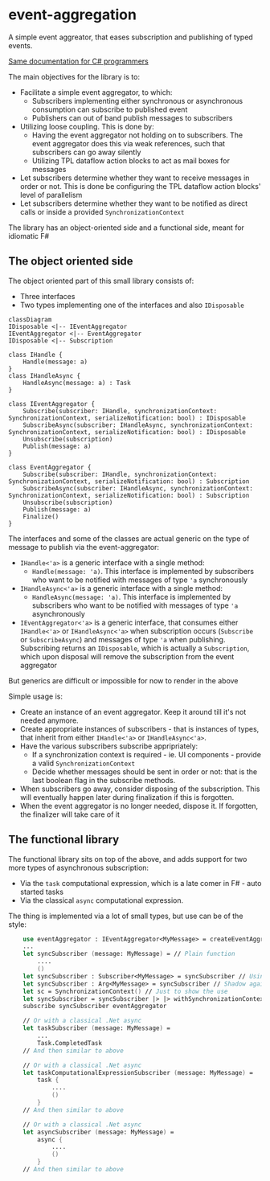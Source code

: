 # event-aggregation

A simple event aggreator, that eases subscription and publishing of typed events. 

[Same documentation for C# programmers](README.CS.md)

The main objectives for the library is to:

* Facilitate a simple event aggregator, to which:
  * Subscribers implementing either synchronous or asynchronous consumption can subscribe to published event
  * Publishers can out of band publish messages to subscribers
* Utilizing loose coupling. This is done by:
  * Having the event aggregator not holding on to subscribers. The event aggregator does this via weak references, such that subscribers can go away silently
  * Utilizing TPL dataflow action blocks to act as mail boxes for messages
* Let subscribers determine whether they want to receive messages in order or not. This is done be configuring the TPL dataflow action blocks' level of parallelism
* Let subscribers determine whether they want to be notified as direct calls or inside a provided ``SynchronizationContext``

The library has an object-oriented side and a functional side, meant for idiomatic F#

## The object oriented side

The object oriented part of this small library consists of:

* Three interfaces
* Two types implementing one of the interfaces and also ``IDisposable``


```mermaid
classDiagram
IDisposable <|-- IEventAggregator
IEventAggregator <|-- EventAggregator
IDisposable <|-- Subscription

class IHandle {
    Handle(message: a)
}
class IHandleAsync {
    HandleAsync(message: a) : Task
}

class IEventAggregator {
    Subscribe(subscriber: IHandle, synchronizationContext: SynchronizationContext, serializeNotification: bool) : IDisposable
    SubscribeAsync(subscriber: IHandleAsync, synchronizationContext: SynchronizationContext, serializeNotification: bool) : IDisposable
    Unsubscribe(subscription)
    Publish(message: a)
}

class EventAggregator {
    Subscribe(subscriber: IHandle, synchronizationContext: SynchronizationContext, serializeNotification: bool) : Subscription
    SubscribeAsync(subscriber: IHandleAsync, synchronizationContext: SynchronizationContext, serializeNotification: bool) : Subscription
    Unsubscribe(subscription)
    Publish(message: a)
    Finalize()
}
```

The interfaces and some of the classes are actual generic on the type of message to publish via the event-aggregator:

* ``IHandle<'a>`` is a generic interface with a single method:
  * ``Handle(message: 'a)``. This interface is implemented by subscribers who want to be notified with messages of type ``'a`` synchronously
* ``IHandleAsync<'a>`` is a generic interface with a single method:
  * ``HandleAsync(message: 'a)``. This interface is implemented by subscribers who want to be notified with messages of type ``'a`` asynchronously
* ``IEventAggregator<'a>`` is a generic interface, that consumes either ``IHandle<'a>`` or ``IHandleAsync<'a>`` when subscription occurs (``Subscribe`` or ``SubscribeAsync``) and messages of type ``'a`` when publishing. Subscribing returns an ``IDisposable``, which is actually a ``Subscription``, which upon disposal will remove the subscription from the event aggregator

But generics are difficult or impossible for now to render in the above

Simple usage is:

* Create an instance of an event aggregator. Keep it around till it's not needed anymore.
* Create appropriate instances of subscribers - that is instances of types, that inherit from either ``IHandle<'a>`` or ``IHandleAsync<'a>``. 
* Have the various subscribers subscribe appripriately:
  * If a synchronization context is required - ie. UI components - provide a valid ``SynchronizationContext``
  * Decide whether messages should be sent in order or not: that is the last boolean flag in the subscribe methods.
* When subscribers go away, consider disposing of the subscription. This will eventually happen later during finalization if this is forgotten.
* When the event aggregator is no longer needed, dispose it. If forgotten, the finalizer will take care of it

## The functional library

The functional library sits on top of the above, and adds support for two more types of asynchronous subscription:

* Via the ``task`` computational expression, which is a late comer in F# - auto started tasks
* Via the classical ``async`` computational expression.

The thing is implemented via a lot of small types, but use can be of the style:

```fsharp
    use eventAggregator : IEventAggregator<MyMessage> = createEventAggregator()
    ...
    let syncSubscriber (message: MyMessage) = // Plain function
        ....
        ()
    let syncSubscriber : Subscriber<MyMessage> = syncSubscriber // Using shadowing. There is also a function called syncSubscriber with same purpose. This is just implicit operators on some discriminated union
    let syncSubscriber : Arg<MyMessage> = syncSubscriber // Shadow again... Same as above
    let sc = SynchronizationContext() // Just to show the use
    let syncSubscriber = syncSubscriber |> |> withSynchronizationContext sc |> withSerializationOfNotifications true
    subscribe syncSubscriber eventAggregator

    // Or with a classical .Net async
    let taskSubscriber (message: MyMessage) =
        ...
        Task.CompletedTask
    // And then similar to above

    // Or with a classical .Net async
    let taskComputationalExpressionSubscriber (message: MyMessage) =
        task {
            ....
            ()
        }
    // And then similar to above

    // Or with a classical .Net async
    let asyncSubscriber (message: MyMessage) =
        async {
            ....
            ()
        }
    // And then similar to above
```